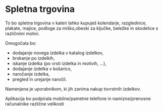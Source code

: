 # Spletna trgovina
To bo spletna trgovina v kateri lahko kupuješ kolendarje, razglednice, plakate, majice, podloge za miško,obeski za ključke, beležke in skodelice s različnimi motivi.

Omogočala bo:

* dodajanje novega izdelka v katalog izdelkov,
* brskanje po izdelkih,
* iskanje izdelka (po vrsti izdelka in motivih, ...),
* dodajanje izdelka v košarico,
* naročanje izdelka,
* pregled in urejanje naročil.

Namenjena je uporabnikom, ki jih zanima nakup tovrstnih izdelkov.

Aplikacija bo podpirala mobilne/pametne telefone in namizne/prenosne računalnike različne velikosti